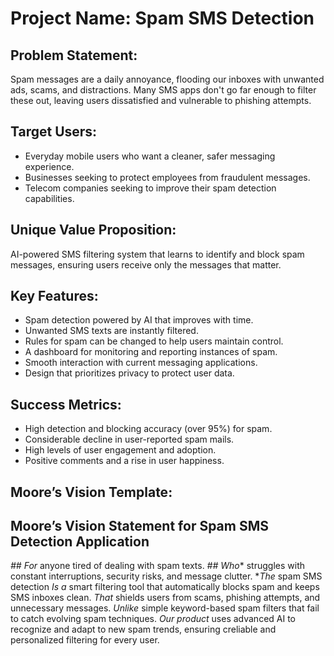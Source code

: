 # Project Name: Spam SMS Detection 

## Problem Statement: 
Spam messages are a daily annoyance, flooding our inboxes with unwanted ads, scams, 
and distractions. Many SMS apps don't go far enough to filter these out, leaving users 
dissatisfied and vulnerable to phishing attempts. 

## Target Users: 
- Everyday mobile users who want a cleaner, safer messaging experience. 
- Businesses seeking to protect employees from fraudulent messages. 
- Telecom companies seeking to improve their spam detection capabilities.

## Unique Value Proposition: 
AI-powered SMS filtering system that learns to identify and block spam messages, 
ensuring users receive only the messages that matter. 

## Key Features: 
- Spam detection powered by AI that improves with time. 
- Unwanted SMS texts are instantly filtered. 
- Rules for spam can be changed to help users maintain control. 
- A dashboard for monitoring and reporting instances of spam. 
- Smooth interaction with current messaging applications. 
- Design that prioritizes privacy to protect user data. 

## Success Metrics: 
- High detection and blocking accuracy (over 95%) for spam. 
- Considerable decline in user-reported spam mails. 
- High levels of user engagement and adoption. 
- Positive comments and a rise in user happiness. 

## Moore’s Vision Template: 
## Moore’s Vision Statement for Spam SMS Detection Application  
*## For* anyone tired of dealing with spam texts. *## Who** struggles with constant interruptions, security risks, and message clutter. **The* spam SMS detection *Is a* smart filtering tool that automatically blocks spam and keeps SMS inboxes clean. *That* shields users from scams, phishing attempts, and unnecessary messages. *Unlike* simple keyword-based spam filters that fail to catch evolving spam techniques. *Our product* uses advanced AI to recognize and adapt to new spam trends, ensuring creliable and personalized filtering for every user.
